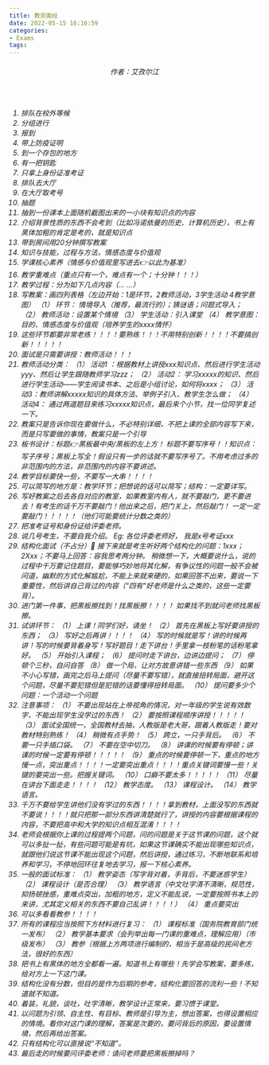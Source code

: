 ```yaml
---
title: 教资面经
date: 2022-05-15 16:16:59
categories: 
- Exams
tags:
---
```



<h6 align="center">作者：艾孜尔江<h6>



<br>

1. 排队在校外等候
2. 分组进行
3. 报到
4. 带上防疫证明
5. 到一个存包的地方
6. 有一把钥匙
7. 只拿上身份证准考证
8. 排队去大厅
9. 在大厅取考号
10. 抽题
11. 抽到一份课本上面随机截图出来的一小块有知识点的内容
12. 介绍背景性质的东西不会考到（比如冯诺依曼的历史、计算机历史），书上有黑体加粗的肯定是考的，就是知识点
13. 带到房间用20分钟撰写教案
14. 知识与技能，过程与方法，情感态度与价值观
15. 学课核心素养（情感与价值观里写进去👉以此为基准）
16. 教学重难点（重点只有一个，难点有一个；十分钟！！！）
17. 教学过程：分为如下几点内容（… …）
18. 写教案：画四列表格（左边开始：1是环节，2教师活动，3学生活动 4教学意图）
（1） 环节： 情境导入（推荐，最流行的）；猜谜语；问题式导入；
（2） 教师活动：设置某个情境
（3） 学生活动：引入课堂
（4） 教学意图：目的、情感态度与价值观（培养学生的xxxx情怀）
19. 这些环节都要非常老练！！！！要熟练！！！不用特别创新！！！！不要搞创新！！！！！
20. 面试是只需要讲授：教师活动！！！
21. 教师活动分类：
（1） 活动1 ：根据教材上讲授xxx知识点、然后进行学生活动yyy、然后让学生跟随教师学习zzz；
（2） 活动2： 学习xxxxx的知识、然后进行学生活动——学生阅读书本、之后是小组讨论，如何将xxxx；
（3） 活动3：教师讲解xxxxx知识的具体方法、举例子引入、教学生怎么做；
（4） 活动4： 通过两道题目来练习xxxxx知识点，最后来个小节，找一位同学复述一下。
22. 教案只是告诉你现在要做什么，不必特别详细，不把上课的全部内容写下来，而是只写要做的事情，教案只是一个引导
23. 板书设计：标题👉黑板最中央/黑板的左上方！ 标题不要写序号！！知识点：写子序号；黑板上写全！假设只有一步的话就不要写序号了。不用考虑过多的非范围内的方法，非范围内的内容不要讲述。
24. 教学目标要快一些，不要写一大串！！！！
25. 可以简写的地方是：教学环节；把想说的话可以简写；结构：一定要详写。
26. 写好教案之后去各自对应的教室，如果教室内有人，就不要敲门，更不要进去！有考生的话千万不要敲门！他出来之后，把门关上，然后敲门！ 一定一定要敲门！！！！！（他们可能要统计分数之类的）
27. 把准考证号和身份证给评委老师。
28. 说几号考生，不要自我介绍。
Eg: 各位评委老师好， 我是x号考证xxx
29.  结构化面试（不占分） 接下来就是考生听好两个结构化的问题：1xxx；2Xxx；不要马上回答：容我思考两分钟。 稍微想一下，大概要说什么，说的过程中千万要记住题目，要能够巧妙地将其化解，有争议性的问题一般不会被问道，幽默的方式化解尴尬，不能上来就来硬的，如果回答不出来，要说一下重要性，然后讲自己背过的内容（“四有”好老师是什么之类的，这些一定要背）。
30. 进门第一件事，把黑板擦找到！找黑板擦！！！！ 如果找不到就问老师找黑板擦。
31. 试讲环节：
（1） 上课！同学们好，请坐！
（2） 首先在黑板上写好要讲授的东西；
（3） 写好之后再讲！！！！
（4） 写的时候就是写！讲的时候再讲！写的时候要背着身写！写好题目！走下讲台！手里拿一枝粉笔的话粉笔拿好。
（5） 开始引入课程；
（6） 提问时走下讲台，边讲边提问；
（7） 停顿个三秒，自问自答
（8） 做一个局，让对方故意讲错一些东西
（9） 如果不小心写错，画完之后马上提问（尽量不要写错），就直接扭转局面，避开这个问题，尽量不要犯错但是犯错的话要懂得扭转局面。
（10） 提问要多少个问题：一个活动一个问题
32.  注意事项：
（1） 不要出现站在上帝视角的情况，对一年级的学生说有效数字，不能出现学生没学过的东西！
（2） 要按照课程顺序讲授！！！！！
（3） 面试全国统一，全国教材去抽，人教版是老大哥，跟着人教版走！要对教材特别熟练！
（4） 稍微有点手势！
（5） 跨立，一只手背后。
（6） 不要一只手插口袋。
（7） 不要在空中切刀。
（8） 讲课的时候要有停顿；讲课的时候一定要有停顿！！！！！
（9） 重点的时候要停顿一下，重点的地方慢一点，突出重点！！！！一定要突出重点！！！！重点关键词要慢一些！关键的要突出一些。把握关键词。
（10） 口癖不要太多！！！！！
（11） 尽量在讲台下面走走！！！！
（12） 教学态度。
（13） 课程设计。
（14） 教学语言。
33. 千万不要给学生讲他们没有学过的东西！！！！拿到教材，上面没写的东西就不要说！！！！就只把那一部分东西讲清楚就行了，讲授的内容要根据课程的内容，不要把高中和大学的知识点相互混淆！！！！
34. 老师会根据你上课的过程提两个问题，问的问题是关于这节课的问题，这个就可以多扯一扯，有些问题可能是有坑，如果这节课确实不能出现哪些知识点，就跟他们说这节课不能出现这个问题，然后讲授，通过练习，不断地联系和培养和学习，不停地回环往复地去学习，报一下核心素养。
35. 一般的面试标准：
（1） 教学姿态（写字背对着，手背后，不要迷惑学生）
（2） 课程设计（是否合理）
（3） 教学语言（中文吐字清不清晰，规范性，抑扬顿挫感，重难点突出，加粗的地方，定义不能乱说，一定要按照书本上的来讲，尤其定义相关的东西不要自己乱讲！！！！）
（4） 重点要突出
36. 可以多看看教参！！！！
37. 所有的课程应当按照下方材料进行复习：
（1） 课程标准（国务院教育部门统一发布）
（2） 教学基本要求（会列举出每一门课的重难点，理解应用）（市级发布）
（3） 教参（根据上方两项进行编制的，相当于是高级的民间老方法，很好的东西）
38. 把书上有黑体的地方全都看一遍。知道书上有哪些！先学会写教案，要多练，给对方上一下这门课。
39. 结构化没有分数，但目的是作为后期的参考，结构化要回答的流利一些！不知道就不知道。
40. 着装，礼貌，谈吐，吐字清晰，教学设计正常来，要习惯于课堂。
41. 以问题为引领、自主性、有目标、教师是引导为主，想出答案，也得设置相应的情境。看你对这门课的理解，答案是次要的，要问背后的原因，要设置情境，然后再给出答案。
42. 只有结构化可以直接说“不知道”。
43. 最后走的时候要问评委老师：请问老师要把黑板擦掉吗？




<br>
<br>
<br>
<br>
<br>
<br>
<br>
<br>
<br>
<br>
<br>
<br>
<br>
<br>
<br>
<br>
<br>